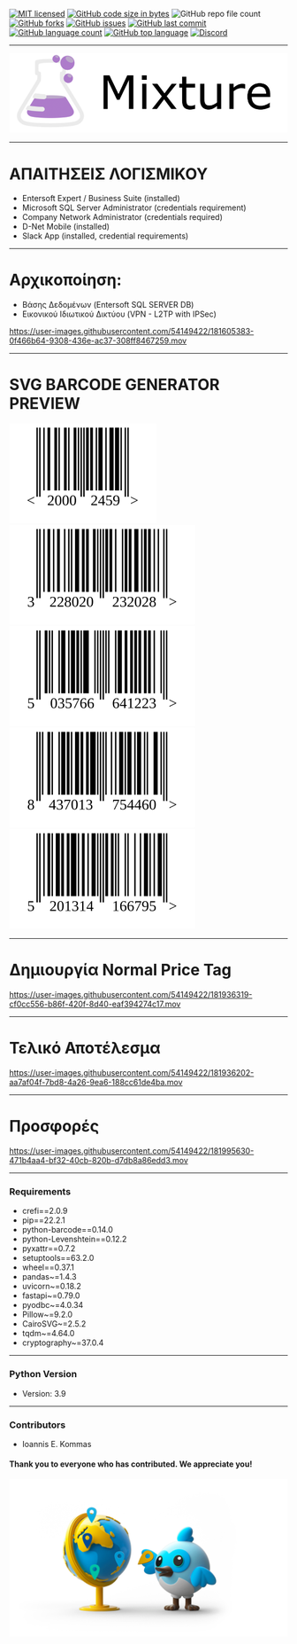 
[![MIT licensed](https://img.shields.io/badge/license-MIT-brightgreen.svg?style=for-the-badge)](LICENSE)
[![GitHub code size in bytes](https://img.shields.io/github/repo-size/johnkommas/BarcodeReader?style=for-the-badge)](CODE_SIZE)
![GitHub repo file count](https://img.shields.io/github/directory-file-count/johnkommas/BarcodeReader?style=for-the-badge)
[![GitHub forks](https://img.shields.io/github/forks/johnkommas/BarcodeReader?style=for-the-badge)](FORKS)
[![GitHub issues](https://img.shields.io/github/issues/johnkommas/BarcodeReader?style=for-the-badge)](ISSUES)
[![GitHub last commit](https://img.shields.io/github/last-commit/johnkommas/BarcodeReader?style=for-the-badge)](COMMIT)
[![GitHub language count](https://img.shields.io/github/languages/count/johnkommas/BarcodeReader?style=for-the-badge)](LANGUAGES)
[![GitHub top language](https://img.shields.io/github/languages/top/johnkommas/BarcodeReader?style=for-the-badge)](lang)
[![Discord](https://img.shields.io/discord/583993547792056321?style=for-the-badge)](https://discord.gg/kQAxc8sP)

---
![image](https://github.com/johnkommas/BarcodeReader/blob/master/app/images/Mixture.png?raw=true)

---
# ΑΠΑΙΤΗΣΕΙΣ ΛΟΓΙΣΜΙΚΟΥ
- Entersoft Expert / Business Suite (installed)
- Microsoft SQL Server Administrator (credentials requirement)
- Company Network Administrator (credentials required)
- D-Net Mobile (installed)
- Slack App (installed, credential requirements)

---

# Αρχικοποίηση:
- Βάσης Δεδομένων (Entersoft SQL SERVER DB) 
- Εικονικού Ιδιωτικού Δικτύου (VPN - L2TP with IPSec)


https://user-images.githubusercontent.com/54149422/181605383-0f466b64-9308-436e-ac37-308ff8467259.mov


---

# SVG BARCODE GENERATOR PREVIEW



![image](https://raw.githubusercontent.com/johnkommas/BarcodeReader/ea7afc5e2e9c56dd8a2c37febb5105a04b41447b/app/images/20002459.svg)  ![image](https://raw.githubusercontent.com/johnkommas/BarcodeReader/c72c662eedf800ba3b9731d203a8afabda002323/app/images/3228020232028.svg) ![image](https://raw.githubusercontent.com/johnkommas/BarcodeReader/3a34d254a98831d397a91f2c7e67c14243be0165/app/images/5035766641223.svg) ![image](https://raw.githubusercontent.com/johnkommas/BarcodeReader/3a34d254a98831d397a91f2c7e67c14243be0165/app/images/8437013754460.svg)  ![image](https://raw.githubusercontent.com/johnkommas/BarcodeReader/824bb79488e0692f624b7167ad3d324b56fef59a/app/images/5201314166795.svg)

---

# Δημιουργία Normal Price Tag



https://user-images.githubusercontent.com/54149422/181936319-cf0cc556-b86f-420f-8d40-eaf394274c17.mov


---

# Τελικό Αποτέλεσμα



https://user-images.githubusercontent.com/54149422/181936202-aa7af04f-7bd8-4a26-9ea6-188cc61de4ba.mov


---

# Προσφορές 


https://user-images.githubusercontent.com/54149422/181995630-471b4aa4-bf32-40cb-820b-d7db8a86edd3.mov


---

### Requirements
- crefi==2.0.9
- pip==22.2.1
- python-barcode==0.14.0
- python-Levenshtein==0.12.2
- pyxattr==0.7.2
- setuptools==63.2.0
- wheel==0.37.1
- pandas~=1.4.3
- uvicorn~=0.18.2
- fastapi~=0.79.0
- pyodbc~=4.0.34
- Pillow~=9.2.0
- CairoSVG~=2.5.2
- tqdm~=4.64.0
- cryptography~=37.0.4

---

### Python Version
- Version: 3.9

---


### Contributors

- Ioannis E. Kommas


#### Thank you to everyone who has contributed. We appreciate you!

<a >
  <img src="https://github.com/johnkommas/CodeCademy_Projects/blob/master/img/dart_images/b.png?raw=true" />
</a>


